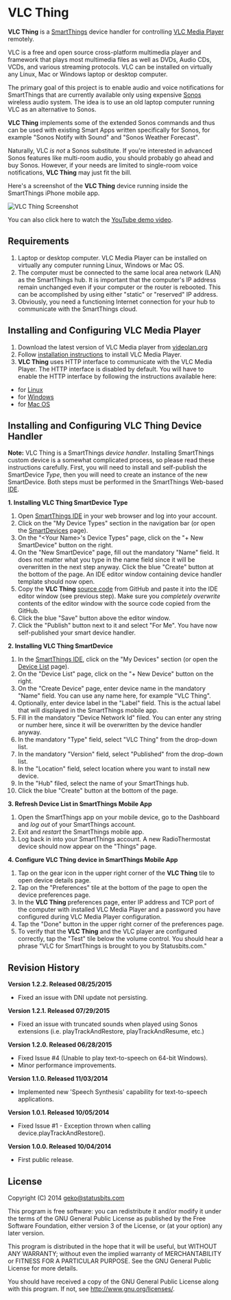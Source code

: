 VLC Thing
=========

**VLC Thing** is a [SmartThings](http://www.smartthings.com) device handler
for controlling [VLC Media Player](http://www.videolan.org) remotely.

VLC is a free and open source cross-platform multimedia player and framework
that plays most multimedia files as well as DVDs, Audio CDs, VCDs, and various
streaming protocols. VLC can be installed on virtually any Linux, Mac or
Windows laptop or desktop computer.

The primary goal of this project is to enable audio and voice notifications
for SmartThings that are currently available only using expensive
[Sonos](http://www.sonos.com) wireless audio system. The idea is to use an
old laptop computer running VLC as an alternative to Sonos.

**VLC Thing** implements some of the extended Sonos commands and thus can be
used with existing Smart Apps written specifically for Sonos, for example
"Sonos Notify with Sound" and "Sonos Weather Forecast".

Naturally, VLC *is not* a Sonos substitute. If you're interested in advanced
Sonos features like multi-room audio, you should probably go ahead and buy
Sonos. However, if your needs are limited to single-room voice notifications,
**VLC Thing** may just fit the bill.

Here's a screenshot of the **VLC Thing** device running inside the SmartThings
iPhone mobile app.

![VLC Thing Screenshot](http://statusbits.github.io/images/VLCThing-01.jpg)

You can also click here to watch the
[YouTube demo video](http://youtu.be/laCar-03Jq4).


Requirements
------------

1. Laptop or desktop computer. VLC Media Player can be installed on virtually
any computer running Linux, Windows or Mac OS.
2. The computer must be connected to the same local area network (LAN) as the
SmartThings hub. It is important that the computer's IP address remain
unchanged even if your computer or the router is rebooted. This can be
accomplished by using either "static" or "reserved" IP address.
3. Obviously, you need a functioning Internet connection for your hub to
communicate with the SmartThings cloud.


Installing and Configuring VLC Media Player
-------------------------------------------

1. Download the latest version of VLC Media player from
[videolan.org](http://www.videolan.org)
2. Follow [installation instructions](https://wiki.videolan.org/Documentation:Installing_VLC/)
to install VLC Media Player.
3. **VLC Thing** uses HTTP interface to communicate with the VLC Media Player.
The HTTP interface is disabled by default. You will have to enable the HTTP
interface by following the instructions available here:
 - for [Linux](http://hobbyistsoftware.com/VLCSetup-linux)
 - for [Windows](http://hobbyistsoftware.com/vlcsetup-win-manual)
 - for [Mac OS](http://hobbyistsoftware.com/vlcsetup-mac-manual)


Installing and Configuring VLC Thing Device Handler
---------------------------------------------------

**Note:** VLC Thing is a SmartThings *device handler*. Installing SmartThings
custom device is a somewhat complicated process, so please read these
instructions carefully. First, you will need to install and self-publish the
SmartDevice *Type*, then you will need to create an instance of the new
SmartDevice. Both steps must be performed in the SmartThings Web-based
[IDE](https://graph.api.smartthings.com).

**1. Installing VLC Thing SmartDevice Type**

1. Open [SmartThings IDE](https://graph.api.smartthings.com) in your web
browser and log into your account.
2. Click on the "My Device Types" section in the navigation bar (or open the
[SmartDevices](https://graph.api.smartthings.com/ide/devices) page).
3. On the "\<Your Name\>'s Device Types" page, click on the "+ New SmartDevice"
button on the right.
4. On the "New SmartDevice" page, fill out the mandatory "Name" field. It does
not matter what you type in the name field since it will be overwritten in the
next step anyway. Click the blue "Create" button at the bottom of the page. An
IDE editor window containing device handler template should now open.
5. Copy the **VLC Thing**
[source code](https://raw.githubusercontent.com/statusbits/smartthings/master/devicetypes/statusbits/vlc-thing.src/vlc-thing.groovy)
from GitHub and paste it into the IDE editor window (see previous step). Make
sure you *completely overwrite* contents of the editor window with the source
code copied from the GitHub.
6. Click the blue "Save" button above the editor window.
7. Click the "Publish" button next to it and select "For Me". You have now
self-published your smart device handler.

**2. Installing VLC Thing SmartDevice**

1. In the [SmartThings IDE](https://graph.api.smartthings.com), click on the
"My Devices" section (or open the [Device List](https://graph.api.smartthings.com/device/list)
page).
2. On the "Device List" page, click on the "+ New Device" button on the right.
3. On the "Create Device" page, enter device name in the mandatory "Name"
field. You can use any name here, for example "VLC Thing".
4. Optionally, enter device label in the "Label" field. This is the actual
label that will displayed in the SmartThings mobile app.
5. Fill in the mandatory "Device Network Id" filed. You can enter any string
or number here, since it will be overwritten by the device handler anyway.
6. In the mandatory "Type" field, select "VLC Thing" from the drop-down
list.
7. In the mandatory "Version" field, select "Published" from the drop-down
list.
8. In the "Location" field, select location where you want to install new
device.
9. In the "Hub" filed, select the name of your SmartThings hub.
10. Click the blue "Create" button at the bottom of the page.

**3. Refresh Device List in SmartThings Mobile App**

1. Open the SmartThings app on your mobile device, go to the Dashboard and
*log out* of your SmartThings account.
2. Exit and *restart* the SmartThings mobile app.
3. Log back in into your SmartThings account. A new RadioThermostat device
should now appear on the "Things" page.

**4. Configure VLC Thing device in SmartThings Mobile App**

1. Tap on the gear icon in the upper right corner of the **VLC Thing** tile to
open device details page.
2. Tap on the "Preferences" tile at the bottom of the page to open the device
preferences page.
3. In the **VLC Thing** preferences page, enter IP address and TCP port of
the computer with installed VLC Media Player and a password you have
configured during VLC Media Player configuration.
4. Tap the "Done" button in the upper right corner of the preferences page.
5. To verify that the **VLC Thing** and the VLC player are configured
correctly, tap the "Test" tile below the volume control. You should hear a
phrase "VLC for SmartThings is brought to you by Statusbits.com."


Revision History
----------------

**Version 1.2.2. Released 08/25/2015**
* Fixed an issue with DNI update not persisting.

**Version 1.2.1. Released 07/29/2015**
* Fixed an issue with truncated sounds when played using Sonos extensions
(i.e. playTrackAndRestore, playTrackAndResume, etc.)

**Version 1.2.0. Released 06/28/2015**
* Fixed Issue #4 (Unable to play text-to-speech on 64-bit Windows).
* Minor performance improvements.

**Version 1.1.0. Released 11/03/2014**
* Implemented new 'Speech Synthesis' capability for text-to-speech
applications.

**Version 1.0.1. Released 10/05/2014**
* Fixed Issue #1 - Exception thrown when calling device.playTrackAndRestore().

**Version 1.0.0. Released 10/04/2014**
* First public release.


License
-------

Copyright (C) 2014 geko@statusbits.com

This program is free software: you can redistribute it and/or modify it
under the terms of the GNU General Public License as published by the Free
Software Foundation, either version 3 of the License, or (at your option)
any later version.

This program is distributed in the hope that it will be useful, but
WITHOUT ANY WARRANTY; without even the implied warranty of MERCHANTABILITY
or FITNESS FOR A PARTICULAR PURPOSE.  See the GNU General Public License
for more details.

You should have received a copy of the GNU General Public License along
with this program.  If not, see <http://www.gnu.org/licenses/>.
